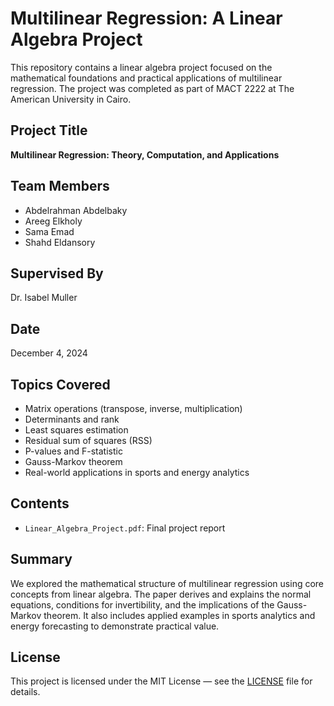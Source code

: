 # Multilinear Regression: A Linear Algebra Project

This repository contains a linear algebra project focused on the mathematical foundations and practical applications of multilinear regression. The project was completed as part of MACT 2222 at The American University in Cairo.

## Project Title
**Multilinear Regression: Theory, Computation, and Applications**

## Team Members
- Abdelrahman Abdelbaky  
- Areeg Elkholy  
- Sama Emad  
- Shahd Eldansory  

## Supervised By
Dr. Isabel Muller

## Date
December 4, 2024

## Topics Covered
- Matrix operations (transpose, inverse, multiplication)  
- Determinants and rank  
- Least squares estimation  
- Residual sum of squares (RSS)  
- P-values and F-statistic  
- Gauss-Markov theorem  
- Real-world applications in sports and energy analytics

## Contents
- `Linear_Algebra_Project.pdf`: Final project report

## Summary
We explored the mathematical structure of multilinear regression using core concepts from linear algebra. The paper derives and explains the normal equations, conditions for invertibility, and the implications of the Gauss-Markov theorem. It also includes applied examples in sports analytics and energy forecasting to demonstrate practical value.

## License
This project is licensed under the MIT License — see the [LICENSE](LICENSE) file for details.

